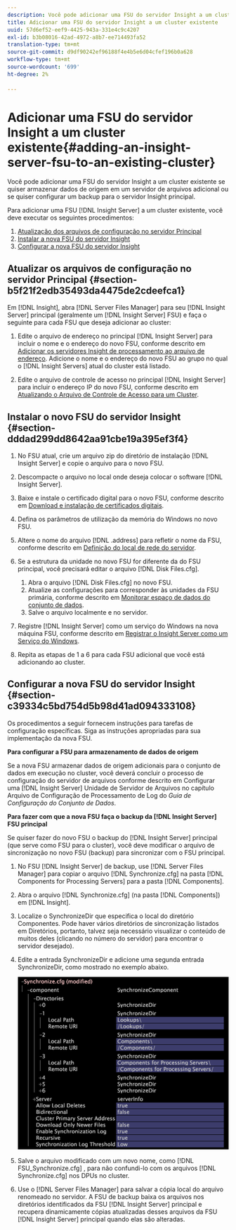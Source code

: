 ```yaml
---
description: Você pode adicionar uma FSU do servidor Insight a um cluster existente se quiser armazenar dados de origem em um servidor de arquivos adicional ou se quiser configurar um backup para o servidor Insight principal.
title: Adicionar uma FSU do servidor Insight a um cluster existente
uuid: 57d6ef52-eef9-4425-943a-331e4c9c4207
exl-id: b3b08016-42ad-4972-a8b7-ee714493fa52
translation-type: tm+mt
source-git-commit: d9df90242ef96188f4e4b5e6d04cfef196b0a628
workflow-type: tm+mt
source-wordcount: '699'
ht-degree: 2%

---
```


# Adicionar uma FSU do servidor Insight a um cluster existente{#adding-an-insight-server-fsu-to-an-existing-cluster}

Você pode adicionar uma FSU do servidor Insight a um cluster existente se quiser armazenar dados de origem em um servidor de arquivos adicional ou se quiser configurar um backup para o servidor Insight principal.

Para adicionar uma FSU [!DNL Insight Server] a um cluster existente, você deve executar os seguintes procedimentos:

1. [Atualização dos arquivos de configuração no servidor Principal](../../../../../home/c-inst-svr/c-install-ins-svr/c-ins-svr-clstrs/c-add-ins-svrs-ex-clstr/c-add-fsu-ex-clstr.md#section-b5f21f2edb35493da4475de2cdeefca1)
1. [Instalar a nova FSU do servidor Insight](../../../../../home/c-inst-svr/c-install-ins-svr/c-ins-svr-clstrs/c-add-ins-svrs-ex-clstr/c-add-fsu-ex-clstr.md#section-dddad299dd8642aa91cbe19a395ef3f4)
1. [Configurar a nova FSU do servidor Insight](../../../../../home/c-inst-svr/c-install-ins-svr/c-ins-svr-clstrs/c-add-ins-svrs-ex-clstr/c-add-fsu-ex-clstr.md#section-c39334c5bd754d5b98d41ad094333108)

## Atualizar os arquivos de configuração no servidor Principal {#section-b5f21f2edb35493da4475de2cdeefca1}

Em [!DNL Insight], abra [!DNL Server Files Manager] para seu [!DNL Insight Server] principal (geralmente um [!DNL Insight Server] FSU) e faça o seguinte para cada FSU que deseja adicionar ao cluster:

1. Edite o arquivo de endereço no principal [!DNL Insight Server] para incluir o nome e o endereço do novo FSU, conforme descrito em [Adicionar os servidores Insight de processamento ao arquivo de endereço](../../../../../home/c-inst-svr/c-install-ins-svr/c-ins-svr-clstrs/c-inst-ins-svr-clstr/c-inst-proc-clstr/c-config-mstr-ins-svr-clstr.md#section-2fe5298180164e8dbaa59ea6b6ff682d). Adicione o nome e o endereço do novo FSU ao grupo no qual o [!DNL Insight Servers] atual do cluster está listado.

1. Edite o arquivo de controle de acesso no principal [!DNL Insight Server] para incluir o endereço IP do novo FSU, conforme descrito em [Atualizando o Arquivo de Controle de Acesso para um Cluster](../../../../../home/c-inst-svr/c-install-ins-svr/c-ins-svr-clstrs/c-inst-ins-svr-clstr/c-inst-proc-clstr/c-config-mstr-ins-svr-clstr.md#section-fce1367d92a445168c35e9ca506e7d6b).

## Instalar o novo FSU do servidor Insight {#section-dddad299dd8642aa91cbe19a395ef3f4}

1. No FSU atual, crie um arquivo zip do diretório de instalação [!DNL Insight Server] e copie o arquivo para o novo FSU.
1. Descompacte o arquivo no local onde deseja colocar o software [!DNL Insight Server].
1. Baixe e instale o certificado digital para o novo FSU, conforme descrito em [Download e instalação de certificados digitais](../../../../../home/c-inst-svr/c-install-ins-svr/t-install-proc-inst-svr-dpu/c-dnld-dgtl-cert/c-dnld-dgtl-cert.md#concept-4f79c240492f4e52b6375b4b3bbefa17).
1. Defina os parâmetros de utilização da memória do Windows no novo FSU.
1. Altere o nome do arquivo [!DNL .address] para refletir o nome da FSU, conforme descrito em [Definição do local de rede do servidor](../../../../../home/c-inst-svr/c-install-ins-svr/t-install-proc-inst-svr-dpu/c-svrs-ntwk-loc/c-svrs-ntwk-loc.md#concept-87dd2aa3448c415ca1285bc445a8c649).

1. Se a estrutura da unidade no novo FSU for diferente da do FSU principal, você precisará editar o arquivo [!DNL Disk Files.cfg].

   1. Abra o arquivo [!DNL Disk Files.cfg] no novo FSU.
   1. Atualize as configurações para corresponder às unidades da FSU primária, conforme descrito em [Monitorar espaço de dados do conjunto de dados](../../../../../home/c-inst-svr/c-admin-inst-svr/c-mntr-disk-spc/t-mntr-dtst-data-spc.md#task-6223fa2c718845678824a0a96df96a03).
   1. Salve o arquivo localmente e no servidor.

1. Registre [!DNL Insight Server] como um serviço do Windows na nova máquina FSU, conforme descrito em [Registrar o Insight Server como um Serviço do Windows](../../../../../home/c-inst-svr/c-install-ins-svr/t-install-proc-inst-svr-dpu/c-reg-wdws-svc.md#concept-f2c7aa891d544a2595aa01d0d796a540).

1. Repita as etapas de 1 a 6 para cada FSU adicional que você está adicionando ao cluster.

## Configurar a nova FSU do servidor Insight {#section-c39334c5bd754d5b98d41ad094333108}

Os procedimentos a seguir fornecem instruções para tarefas de configuração específicas. Siga as instruções apropriadas para sua implementação da nova FSU.

**Para configurar a FSU para armazenamento de dados de origem**

Se a nova FSU armazenar dados de origem adicionais para o conjunto de dados em execução no cluster, você deverá concluir o processo de configuração do servidor de arquivos conforme descrito em Configurar uma [!DNL Insight Server] Unidade de Servidor de Arquivos no capítulo Arquivo de Configuração de Processamento de Log do *Guia de Configuração do Conjunto de Dados*.

**Para fazer com que a nova FSU faça o backup da  [!DNL Insight Server] FSU principal**

Se quiser fazer do novo FSU o backup do [!DNL Insight Server] principal (que serve como FSU para o cluster), você deve modificar o arquivo de sincronização no novo FSU (backup) para sincronizar com o FSU principal.

1. No FSU [!DNL Insight Server] de backup, use [!DNL Server Files Manager] para copiar o arquivo [!DNL Synchronize.cfg] na pasta [!DNL Components for Processing Servers] para a pasta [!DNL Components].

1. Abra o arquivo [!DNL Synchronize.cfg] (na pasta [!DNL Components]) em [!DNL Insight].

1. Localize o SynchronizeDir que especifica o local do diretório Componentes. Pode haver vários diretórios de sincronização listados em Diretórios, portanto, talvez seja necessário visualizar o conteúdo de muitos deles (clicando no número do servidor) para encontrar o servidor desejado).
1. Edite a entrada SynchronizeDir e adicione uma segunda entrada SynchronizeDir, como mostrado no exemplo abaixo.

   ![](assets/cfg_cluster_SynchronizeDirEditComponents.png)

1. Salve o arquivo modificado com um novo nome, como [!DNL FSU_Synchronize.cfg] , para não confundi-lo com os arquivos [!DNL Synchronize.cfg] nos DPUs no cluster.

1. Use o [!DNL Server Files Manager] para salvar a cópia local do arquivo renomeado no servidor. A FSU de backup baixa os arquivos nos diretórios identificados da FSU [!DNL Insight Server] principal e recupera dinamicamente cópias atualizadas desses arquivos da FSU [!DNL Insight Server] principal quando elas são alteradas.
